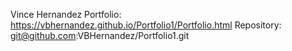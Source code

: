 Vince Hernandez Portfolio: https://vbhernandez.github.io/Portfolio1/Portfolio.html
Repository: git@github.com:VBHernandez/Portfolio1.git
